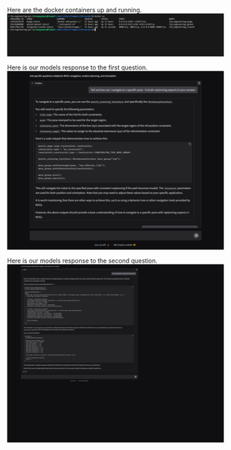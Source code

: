 Here are the docker containers up and running.
![Docker Containers](Capture.PNG)


Here is our models response to the first question.
![Question 1 Response](127.0.0.1_7860__1-1.png)


Here is our models response to the second question.
![Question 2 Response](127.0.0.1_7860__2-1.png)